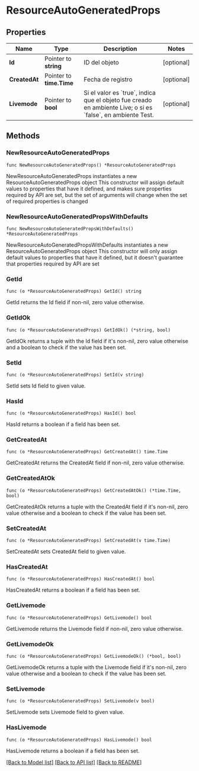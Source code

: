 # ResourceAutoGeneratedProps

## Properties

Name | Type | Description | Notes
------------ | ------------- | ------------- | -------------
**Id** | Pointer to **string** | ID del objeto | [optional] 
**CreatedAt** | Pointer to **time.Time** | Fecha de registro | [optional] 
**Livemode** | Pointer to **bool** | Si el valor es &#x60;true&#x60;, indica que el objeto fue creado en ambiente Live; o si es &#x60;false&#x60;, en ambiente Test. | [optional] 

## Methods

### NewResourceAutoGeneratedProps

`func NewResourceAutoGeneratedProps() *ResourceAutoGeneratedProps`

NewResourceAutoGeneratedProps instantiates a new ResourceAutoGeneratedProps object
This constructor will assign default values to properties that have it defined,
and makes sure properties required by API are set, but the set of arguments
will change when the set of required properties is changed

### NewResourceAutoGeneratedPropsWithDefaults

`func NewResourceAutoGeneratedPropsWithDefaults() *ResourceAutoGeneratedProps`

NewResourceAutoGeneratedPropsWithDefaults instantiates a new ResourceAutoGeneratedProps object
This constructor will only assign default values to properties that have it defined,
but it doesn't guarantee that properties required by API are set

### GetId

`func (o *ResourceAutoGeneratedProps) GetId() string`

GetId returns the Id field if non-nil, zero value otherwise.

### GetIdOk

`func (o *ResourceAutoGeneratedProps) GetIdOk() (*string, bool)`

GetIdOk returns a tuple with the Id field if it's non-nil, zero value otherwise
and a boolean to check if the value has been set.

### SetId

`func (o *ResourceAutoGeneratedProps) SetId(v string)`

SetId sets Id field to given value.

### HasId

`func (o *ResourceAutoGeneratedProps) HasId() bool`

HasId returns a boolean if a field has been set.

### GetCreatedAt

`func (o *ResourceAutoGeneratedProps) GetCreatedAt() time.Time`

GetCreatedAt returns the CreatedAt field if non-nil, zero value otherwise.

### GetCreatedAtOk

`func (o *ResourceAutoGeneratedProps) GetCreatedAtOk() (*time.Time, bool)`

GetCreatedAtOk returns a tuple with the CreatedAt field if it's non-nil, zero value otherwise
and a boolean to check if the value has been set.

### SetCreatedAt

`func (o *ResourceAutoGeneratedProps) SetCreatedAt(v time.Time)`

SetCreatedAt sets CreatedAt field to given value.

### HasCreatedAt

`func (o *ResourceAutoGeneratedProps) HasCreatedAt() bool`

HasCreatedAt returns a boolean if a field has been set.

### GetLivemode

`func (o *ResourceAutoGeneratedProps) GetLivemode() bool`

GetLivemode returns the Livemode field if non-nil, zero value otherwise.

### GetLivemodeOk

`func (o *ResourceAutoGeneratedProps) GetLivemodeOk() (*bool, bool)`

GetLivemodeOk returns a tuple with the Livemode field if it's non-nil, zero value otherwise
and a boolean to check if the value has been set.

### SetLivemode

`func (o *ResourceAutoGeneratedProps) SetLivemode(v bool)`

SetLivemode sets Livemode field to given value.

### HasLivemode

`func (o *ResourceAutoGeneratedProps) HasLivemode() bool`

HasLivemode returns a boolean if a field has been set.


[[Back to Model list]](../README.md#documentation-for-models) [[Back to API list]](../README.md#documentation-for-api-endpoints) [[Back to README]](../README.md)


